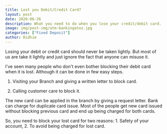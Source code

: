 ```yaml
---
title: Lost you Debit/Credit Card?
layout: post
date: 2020-06-26
description: What you need to do when you lose your credit/debit card.
image: img/post-img/atm-bankingatoz.jpg
categories: ["Fixed Deposit"]
author: Ridhim
---
```


Losing your debit or credit card should never be taken lightly. But most of us are take it lightly and just ignore the fact that anyone can misuse it.

I've seen many people who don't even bother blocking their debit card when it is lost. Although it can be done in few easy steps.

  1. Visiting your Branch and giving a written letter to block card.

  2. Calling customer care to block it.

The new card can be applied in the branch by giving a request letter. Bank can charge for duplicate card issue.
Most of the people get new card issued without blocking previous card and end up being charged for both cards.

So, you need to block your lost card for two reasons: 1. Safety of your account, 2. To avoid being charged for lost card.
